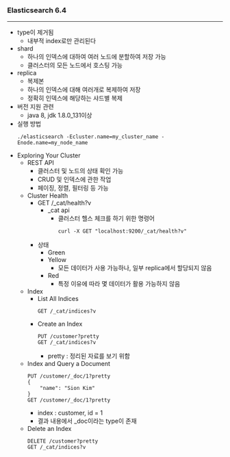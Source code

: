 ### Elasticsearch 6.4
---
- type이 제거됨
    - 내부적 index로만 관리된다
- shard
    - 하나의 인덱스에 대하여 여러 노드에 분할하여 저장 가능
    - 클러스터의 모든 노드에서 호스팅 가능
- replica
    - 복제본
    - 하나의 인덱스에 대해 여러개로 복제하여 저장
    - 정확히 인덱스에 해당하는 샤드별 복제
- 버전 지원 관련
    - java 8, jdk 1.8.0_131이상
- 실행 방법
    ```
    ./elasticsearch -Ecluster.name=my_cluster_name -Enode.name=my_node_name
    ```
- Exploring Your Cluster
    - REST API
        - 클러스터 및 노드의 상태 확인 가능
        - CRUD 및 인덱스에 관한 작업
        - 페이징, 정렬, 필터링 등 가능
    - Cluster Health
        - GET /_cat/health?v
            - _cat api
                - 클러스터 헬스 체크를 하기 위한 명령어
                    ```
                    curl -X GET "localhost:9200/_cat/health?v"
                    ```
        - 상태
            - Green
            - Yellow
                - 모든 데이터가 사용 가능하나, 일부 replica에서 할당되지 않음
            - Red
                - 특정 이유에 따라 몇 데이터가 활용 가능하지 않음
    - Index
        - List All Indices
            ```
            GET /_cat/indices?v
            ```
        - Create an Index
            ```
            PUT /customer?pretty
            GET /_cat/indices?v
            ```
            - pretty : 정리된 자료를 보기 위함
    - Index and Query a Document
        ```
        PUT /customer/_doc/1?pretty
        {
            "name": "Sion Kim"
        }
        GET /customer/_doc/1?pretty
        ```
        - index : customer, id = 1
        - 결과 내용에서 _doc이라는 type이 존재
    - Delete an Index
        ```
        DELETE /customer?pretty
        GET /_cat/indices?v
        ```
        





    
    
    
